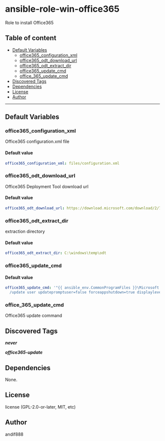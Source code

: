 # ansible-role-win-office365

Role to install Office365

## Table of content

- [Default Variables](#default-variables)
  - [office365_configuration_xml](#office365_configuration_xml)
  - [office365_odt_download_url](#office365_odt_download_url)
  - [office365_odt_extract_dir](#office365_odt_extract_dir)
  - [office365_update_cmd](#office365_update_cmd)
  - [office_365_update_cmd](#office_365_update_cmd)
- [Discovered Tags](#discovered-tags)
- [Dependencies](#dependencies)
- [License](#license)
- [Author](#author)

---

## Default Variables

### office365_configuration_xml

Office365 configuration.xml file

#### Default value

```YAML
office365_configuration_xml: files/configuration.xml
```

### office365_odt_download_url

Office365 Deployment Tool download url

#### Default value

```YAML
office365_odt_download_url: https://download.microsoft.com/download/2/7/A/27AF1BE6-DD20-4CB4-B154-EBAB8A7D4A7E/officedeploymenttool_16130-20218.exe
```

### office365_odt_extract_dir

extraction directory

#### Default value

```YAML
office365_odt_extract_dir: C:\windows\temp\odt
```

### office365_update_cmd

#### Default value

```YAML
office365_update_cmd: '"{{ ansible_env.CommonProgramFiles }}\Microsoft Shared\ClickToRun\OfficeC2RClient.exe"
  /update user updatepromptuser=false forceappshutdown=true displaylevel=false'
```

### office_365_update_cmd

Office365 update command

## Discovered Tags

**_never_**

**_office365-update_**


## Dependencies

None.

## License

license (GPL-2.0-or-later, MIT, etc)

## Author

andif888
